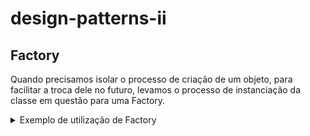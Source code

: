 # design-patterns-ii

## Factory

Quando precisamos isolar o processo de criação de um objeto, para facilitar a troca dele no futuro, levamos o processo de instanciação da classe em questão para uma Factory.

<details>
<summary>Exemplo de utilização de Factory</summary>

``` php
class ConnectionFactory {

	public function getConnection() {
		$host = "localhost";
		$user = "";
		$password = "";
		$database = "";

		$con = mysqli_connect($host,$user,$password,$database);
		return $con;
	}

}
```

Mais informações em: https://refactoring.guru/design-patterns/factory-method

## Memento

Quando precisamos salvar o histórico de estados de um objeto para restaura-lo depois caso necessário, utilizamos o pattern chamado Memento.

Exemplo de utilização do Memento

``` php

#TODO

```

Mais informações em: https://refactoring.guru/design-patterns/memento

</details>

